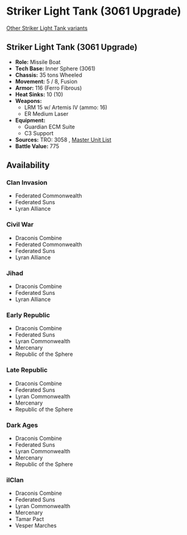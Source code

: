 # Striker Light Tank (3061 Upgrade) 

[Other Striker Light Tank variants](../striker_light_tank.md) 

## Striker Light Tank (3061 Upgrade) 

- **Role:** Missile Boat 
- **Tech Base:** Inner Sphere (3061) 
- **Chassis:** 35 tons Wheeled 
- **Movement:** 5 / 8, Fusion 
- **Armor:** 116 (Ferro Fibrous) 
- **Heat Sinks:** 10 (10) 
- **Weapons:** 
  - LRM 15 w/ Artemis IV (ammo: 16) 
  - ER Medium Laser 
- **Equipment:** 
  - Guardian ECM Suite 
  - C3 Support 
- **Sources:** TRO: 3058 , [Master Unit List](http://masterunitlist.info/Unit/Details/3099) 
- **Battle Value:** 775 

## Availability 

### Clan Invasion 

- Federated Commonwealth 
- Federated Suns 
- Lyran Alliance 

### Civil War 

- Draconis Combine 
- Federated Commonwealth 
- Federated Suns 
- Lyran Alliance 

### Jihad 

- Draconis Combine 
- Federated Suns 
- Lyran Alliance 

### Early Republic 

- Draconis Combine 
- Federated Suns 
- Lyran Commonwealth 
- Mercenary 
- Republic of the Sphere 

### Late Republic 

- Draconis Combine 
- Federated Suns 
- Lyran Commonwealth 
- Mercenary 
- Republic of the Sphere 

### Dark Ages 

- Draconis Combine 
- Federated Suns 
- Lyran Commonwealth 
- Mercenary 
- Republic of the Sphere 

### ilClan 

- Draconis Combine 
- Federated Suns 
- Lyran Commonwealth 
- Mercenary 
- Tamar Pact 
- Vesper Marches 

